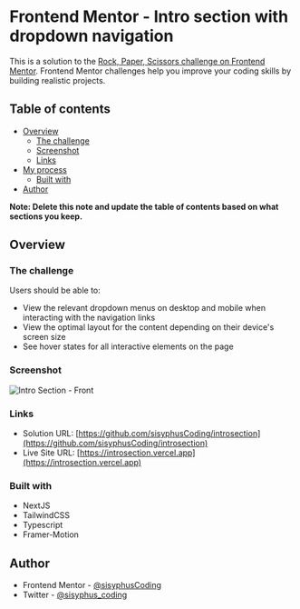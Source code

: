 # Frontend Mentor - Intro section with dropdown navigation

This is a solution to the [Rock, Paper, Scissors challenge on Frontend Mentor](https://www.frontendmentor.io/challenges/rock-paper-scissors-game-pTgwgvgH). Frontend Mentor challenges help you improve your coding skills by building realistic projects. 

## Table of contents

- [Overview](#overview)
  - [The challenge](#the-challenge)
  - [Screenshot](#screenshot)
  - [Links](#links)
- [My process](#my-process)
  - [Built with](#built-with)
- [Author](#author)


**Note: Delete this note and update the table of contents based on what sections you keep.**

## Overview

### The challenge


Users should be able to:

- View the relevant dropdown menus on desktop and mobile when interacting with the navigation links
- View the optimal layout for the content depending on their device's screen size
- See hover states for all interactive elements on the page


### Screenshot


<img src="https://i.ibb.co/dt1dJRM/Screenshot-2022-04-19-at-1-50-55-PM.png"
     alt="Intro Section - Front" />


### Links

- Solution URL: [https://github.com/sisyphusCoding/introsection](https://github.com/sisyphusCoding/introsection)
- Live Site URL: [https://introsection.vercel.app](https://introsection.vercel.app)


### Built with

- NextJS
- TailwindCSS
- Typescript
- Framer-Motion






## Author
- Frontend Mentor - [@sisyphusCoding](https://www.frontendmentor.io/profile/sisyphusCoding)
- Twitter - [@sisyphus_coding](https://www.twitter.com/sisyphus_coding)




